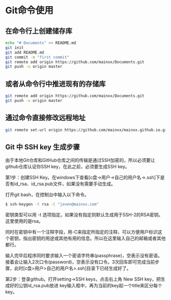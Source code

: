 # Git命令使用

## **在命令行上创建储存库**

```bash
echo "# Documents" >> README.md
git init
git add README.md
git commit -m "first commit"
git remote add origin https://github.com/mainxx/Documents.git
git push -u origin master
```

## **或者从命令行中推进现有的存储库**

```bash
git remote add origin https://github.com/mainxx/Documents.git
git push -u origin master
```

## 通过命令直接修改远程地址

```bash
git remote set-url origin https://github.com/mainxx/mainxx.github.io.git
```

## Git 中 SSH key 生成步骤

由于本地Git仓库和GitHub仓库之间的传输是通过SSH加密的，所以必须要让github仓库认证你SSH key，在此之前，必须要生成SSH key。

 

第1步：创建SSH Key。在windows下查看[c盘->用户->自己的用户名->.ssh]下是否有id_rsa、id_rsa.pub文件，如果没有需要手动生成。

打开git bash，在控制台中输入以下命令。
```bash
$ ssh-keygen -t rsa -C "joven@mainxx.com"
 ```
 密钥类型可以用 -t 选项指定。如果没有指定则默认生成用于SSH-2的RSA密钥。这里使用的是rsa。

同时在密钥中有一个注释字段，用-C来指定所指定的注释，可以方便用户标识这个密钥，指出密钥的用途或其他有用的信息。所以在这里输入自己的邮箱或者其他都行。

输入完毕后程序同时要求输入一个密语字符串(passphrase)，空表示没有密语。接着会让输入2次口令(password)，空表示没有口令。3次回车即可完成当前步骤，此时[c盘>用户>自己的用户名>.ssh]目录下已经生成好了。

 

第2步：登录github。打开setting->SSH keys，点击右上角 New SSH key，把生成好的公钥id_rsa.pub放进 key输入框中，再为当前的key起一个title来区分每个key。